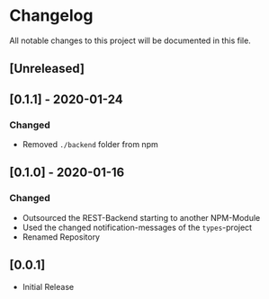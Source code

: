 # Changelog

All notable changes to this project will be documented in this file.

## [Unreleased]

## [0.1.1] - 2020-01-24

### Changed

- Removed `./backend` folder from npm

## [0.1.0] - 2020-01-16

### Changed

- Outsourced the REST-Backend starting to another NPM-Module
- Used the changed notification-messages of the `types`-project
- Renamed Repository

## [0.0.1]

- Initial Release
